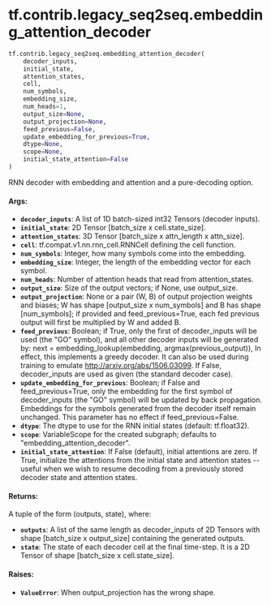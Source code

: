 <div itemscope itemtype="http://developers.google.com/ReferenceObject">
<meta itemprop="name" content="tf.contrib.legacy_seq2seq.embedding_attention_decoder" />
<meta itemprop="path" content="Stable" />
</div>

# tf.contrib.legacy_seq2seq.embedding_attention_decoder

``` python
tf.contrib.legacy_seq2seq.embedding_attention_decoder(
    decoder_inputs,
    initial_state,
    attention_states,
    cell,
    num_symbols,
    embedding_size,
    num_heads=1,
    output_size=None,
    output_projection=None,
    feed_previous=False,
    update_embedding_for_previous=True,
    dtype=None,
    scope=None,
    initial_state_attention=False
)
```

RNN decoder with embedding and attention and a pure-decoding option.

#### Args:

* <b>`decoder_inputs`</b>: A list of 1D batch-sized int32 Tensors (decoder inputs).
* <b>`initial_state`</b>: 2D Tensor [batch_size x cell.state_size].
* <b>`attention_states`</b>: 3D Tensor [batch_size x attn_length x attn_size].
* <b>`cell`</b>: tf.compat.v1.nn.rnn_cell.RNNCell defining the cell function.
* <b>`num_symbols`</b>: Integer, how many symbols come into the embedding.
* <b>`embedding_size`</b>: Integer, the length of the embedding vector for each symbol.
* <b>`num_heads`</b>: Number of attention heads that read from attention_states.
* <b>`output_size`</b>: Size of the output vectors; if None, use output_size.
* <b>`output_projection`</b>: None or a pair (W, B) of output projection weights and
    biases; W has shape [output_size x num_symbols] and B has shape
    [num_symbols]; if provided and feed_previous=True, each fed previous
    output will first be multiplied by W and added B.
* <b>`feed_previous`</b>: Boolean; if True, only the first of decoder_inputs will be
    used (the "GO" symbol), and all other decoder inputs will be generated by:
      next = embedding_lookup(embedding, argmax(previous_output)), In effect,
      this implements a greedy decoder. It can also be used
    during training to emulate http://arxiv.org/abs/1506.03099. If False,
      decoder_inputs are used as given (the standard decoder case).
* <b>`update_embedding_for_previous`</b>: Boolean; if False and feed_previous=True,
    only the embedding for the first symbol of decoder_inputs (the "GO"
    symbol) will be updated by back propagation. Embeddings for the symbols
    generated from the decoder itself remain unchanged. This parameter has no
    effect if feed_previous=False.
* <b>`dtype`</b>: The dtype to use for the RNN initial states (default: tf.float32).
* <b>`scope`</b>: VariableScope for the created subgraph; defaults to
    "embedding_attention_decoder".
* <b>`initial_state_attention`</b>: If False (default), initial attentions are zero. If
    True, initialize the attentions from the initial state and attention
    states -- useful when we wish to resume decoding from a previously stored
    decoder state and attention states.


#### Returns:

A tuple of the form (outputs, state), where:
* <b>`outputs`</b>: A list of the same length as decoder_inputs of 2D Tensors with
      shape [batch_size x output_size] containing the generated outputs.
* <b>`state`</b>: The state of each decoder cell at the final time-step.
      It is a 2D Tensor of shape [batch_size x cell.state_size].


#### Raises:

* <b>`ValueError`</b>: When output_projection has the wrong shape.